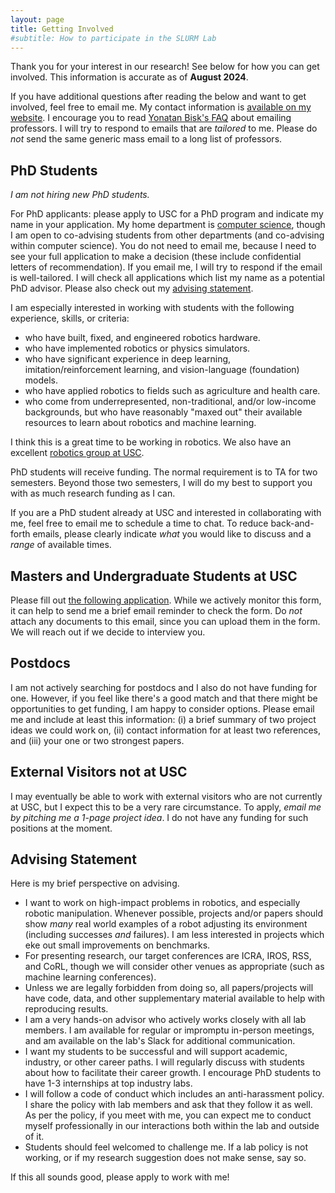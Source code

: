 ```yaml
---
layout: page
title: Getting Involved
#subtitle: How to participate in the SLURM Lab
---
```


Thank you for your interest in our research! See below for how you can get
involved. This information is accurate as of **August 2024**.

If you have additional questions after reading the below and want to get involved, feel free to email me.
My contact information is [available on my website](https://danielseita.github.io/).
I encourage you to read [Yonatan Bisk's FAQ][2] about emailing professors.
I will try to respond to emails that are *tailored* to me.
Please do *not* send the same generic mass email to a long list of professors.

## PhD Students

*I am not hiring new PhD students.*

For PhD applicants: please apply to USC for a PhD program and indicate my name in
your application. My home department is [computer science](https://www.cs.usc.edu/),
though I am open to co-advising students from other departments (and co-advising
within computer science). You do not need to email me, because I need to see your
full application to make a decision (these include confidential letters of
recommendation). If you email me, I will try to respond if the email is well-tailored.
I will check all applications which list my name as a potential PhD advisor.
Please also check out my [advising statement](#advising-statement).

I am especially interested in working with students with the following
experience, skills, or criteria:

- who have built, fixed, and engineered robotics hardware.
- who have implemented robotics or physics simulators.
- who have significant experience in deep learning, imitation/reinforcement
  learning, and vision-language (foundation) models.
- who have applied robotics to fields such as agriculture and health care.
- who come from underrepresented, non-traditional, and/or low-income
  backgrounds, but who have reasonably "maxed out" their available resources to
  learn about robotics and machine learning.

I think this is a great time to be working in robotics. 
We also have an excellent [robotics group at USC][3].

PhD students will receive funding. The normal requirement is to TA for two
semesters. Beyond those two semesters, I will do my best to support you with as
much research funding as I can.

If you are a PhD student already at USC and interested in collaborating with me,
feel free to email me to schedule a time to chat. To reduce back-and-forth
emails, please clearly indicate *what* you would like to discuss and a *range*
of available times.

## Masters and Undergraduate Students at USC

Please fill out [the following application][1]. While we actively monitor this
form, it can help to send me a brief email reminder to check the form. Do *not*
attach any documents to this email, since you can upload them in the form. We
will reach out if we decide to interview you.

## Postdocs

I am not actively searching for postdocs and I also do not have funding for one. 
However, if you feel like there's a
good match and that there might be opportunities to get funding, I am happy to
consider options. Please email me and include at least this information: (i) a
brief summary of two project ideas we could work on, (ii) contact information 
for at least two references, and (iii) your one or two strongest papers. 

## External Visitors not at USC

I may eventually be able to work with external visitors who are not currently
at USC, but I expect this to be a very rare circumstance.
To apply, *email me by pitching me a 1-page project idea*.
I do not have any funding for such positions at the moment.


## Advising Statement

Here is my brief perspective on advising.

- I want to work on high-impact problems in robotics, and especially robotic
  manipulation. Whenever possible, projects and/or papers should show *many*
  real world examples of a robot adjusting its environment (including successes
  *and* failures). I am less interested in projects which eke out small
  improvements on benchmarks.
- For presenting research, our target conferences are ICRA, IROS, RSS, and
  CoRL, though we will consider other venues as appropriate (such as machine
  learning conferences).
- Unless we are legally forbidden from doing so, all papers/projects will have
  code, data, and other supplementary material available to help with
  reproducing results.
- I am a very hands-on advisor who actively works closely with all lab members.
  I am available for regular or impromptu in-person meetings, and am available
  on the lab's Slack for additional communication.
- I want my students to be successful and will support academic, industry, or
  other career paths. I will regularly discuss with students about how to
  facilitate their career growth. I encourage PhD students to have 1-3
  internships at top industry labs.
- I will follow a code of conduct which includes an anti-harassment policy.
  I share the policy with lab members and ask that they follow it as well. As
  per the policy, if you meet with me, you can expect me to conduct myself
  professionally in our interactions both within the lab and outside of it.
- Students should feel welcomed to challenge me. If a lab policy is not working,
  or if my research suggestion does not make sense, say so.

If this all sounds good, please apply to work with me!

[1]:https://docs.google.com/forms/d/e/1FAIpQLSd3dFwQE4xSsBJw1QQsRkYo6RxrEabIGwkKZh_w3FcRWK2P5g/viewform
[2]:https://talkingtorobots.com/FAQ.html
[3]:https://rasc.usc.edu/
[4]:https://viterbischool.usc.edu/ginsburghall/
